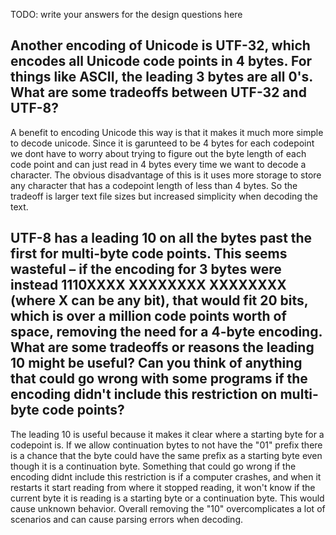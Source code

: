 TODO: write your answers for the design questions here


## Another encoding of Unicode is UTF-32, which encodes all Unicode code points in 4 bytes. For things like ASCII, the leading 3 bytes are all 0's. What are some tradeoffs between UTF-32 and UTF-8?  

A benefit to encoding Unicode this way is that it makes it much more simple to
decode unicode. Since it is garunteed to be 4 bytes for each codepoint we dont
have to worry about trying to figure out the byte length of each code point and
can just read in 4 bytes every time we want to decode a character. The obvious
disadvantage of this is it uses more storage to store any character that has a
codepoint length of less than 4 bytes. So the tradeoff is larger text file sizes
but increased simplicity when decoding the text. 


## UTF-8 has a leading 10 on all the bytes past the first for multi-byte code points. This seems wasteful – if the encoding for 3 bytes were instead 1110XXXX XXXXXXXX XXXXXXXX (where X can be any bit), that would fit 20 bits, which is over a million code points worth of space, removing the need for a 4-byte encoding. What are some tradeoffs or reasons the leading 10 might be useful? Can you think of anything that could go wrong with some programs if the encoding didn't include this restriction on multi-byte code points?

The leading 10 is useful because it makes it clear where a starting byte for a
codepoint is. If we allow continuation bytes to not have the "01" prefix there
is a chance that the byte could have the same prefix as a starting byte even
though it is a continuation byte. Something that could go wrong if the encoding
didnt include this restriction is if a computer crashes, and when it restarts
it start reading from where it stopped reading, it won't know if the current
byte it is reading is a starting byte or a continuation byte. This would cause
unknown behavior. Overall removing the "10" overcomplicates a lot of scenarios
and can cause parsing errors when decoding.  

